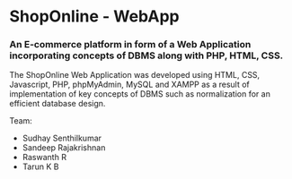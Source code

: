 # ShopOnline - WebApp

### An E-commerce platform in form of a Web Application incorporating concepts of DBMS along with PHP, HTML, CSS.

The ShopOnline Web Application was developed using HTML, CSS, Javascript, PHP, phpMyAdmin, MySQL and XAMPP as a result of implementation of key concepts of DBMS such as normalization for an efficient database design.

Team:

-   Sudhay Senthilkumar
-   Sandeep Rajakrishnan
-   Raswanth R
-   Tarun K B

